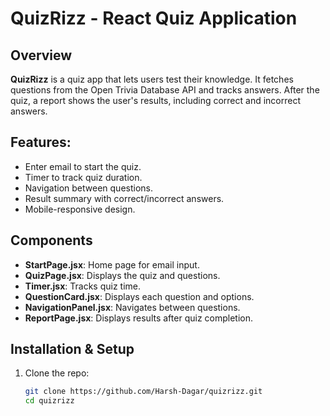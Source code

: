 # QuizRizz - React Quiz Application

## Overview
**QuizRizz** is a quiz app that lets users test their knowledge. It fetches questions from the Open Trivia Database API and tracks answers. After the quiz, a report shows the user's results, including correct and incorrect answers.

## Features:
- Enter email to start the quiz.
- Timer to track quiz duration.
- Navigation between questions.
- Result summary with correct/incorrect answers.
- Mobile-responsive design.

## Components
- **StartPage.jsx**: Home page for email input.
- **QuizPage.jsx**: Displays the quiz and questions.
- **Timer.jsx**: Tracks quiz time.
- **QuestionCard.jsx**: Displays each question and options.
- **NavigationPanel.jsx**: Navigates between questions.
- **ReportPage.jsx**: Displays results after quiz completion.

## Installation & Setup

1. Clone the repo:
   ```bash
   git clone https://github.com/Harsh-Dagar/quizrizz.git
   cd quizrizz





